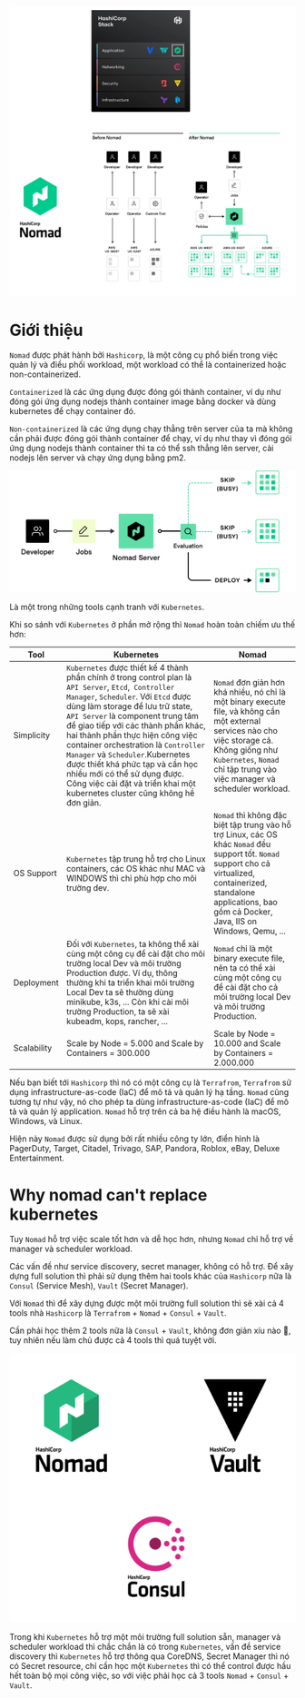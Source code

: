 ![[hashicorp-nomad.jpg]](https://github.com/phucbone/vault/blob/master/imgs/imgs-hashicorp-stack/imgs-hashicorp-nomad/hashicorp-nomad.jpg?raw=true)

# Giới thiệu

`Nomad` được phát hành bởi `Hashicorp`, là một công cụ phổ biến trong việc quản lý và điều phối workload, một workload có thể là containerized hoặc non-containerized.

`Containerized` là các ứng dụng được đóng gói thành container, ví dụ như đóng gói ứng dụng nodejs thành container image bằng docker và dùng kubernetes để chạy container đó.

`Non-containerized` là các ứng dụng chạy thẳng trên server của ta mà không cần phải được đóng gói thành container để chạy, ví dụ như thay vì đóng gói ứng dụng nodejs thành container thì ta có thể ssh thẳng lên server, cài nodejs lên server và chạy ứng dụng bằng pm2.

![[hashicorp-nomad-2.png]](https://github.com/phucbone/vault/blob/master/imgs/imgs-hashicorp-stack/imgs-hashicorp-nomad/hashicorp-nomad-2.png?raw=true)

Là một trong những tools cạnh tranh với `Kubernetes`.

Khi so sánh với `Kubernetes` ở phần mở rộng thì `Nomad` hoàn toàn chiếm ưu thế hơn: 

Tool|Kubernetes|Nomad
---|---|---
Simplicity|`Kubernetes` được thiết kế 4 thành phần chính ở trong control plan là `API Server`, `Etcd`,` Controller Manager`, `Scheduler`. Với `Etcd` được dùng làm storage để lưu trữ state, `API Server` là component trung tâm để giao tiếp với các thành phần khác, hai thành phần thực hiện công việc container orchestration là `Controller Manager` và `Scheduler`.Kubernetes được thiết khá phức tạp và cần học nhiều mới có thể sử dụng được. Công việc cài đặt và triển khai một kubernetes cluster cũng không hề đơn giản.|`Nomad` đơn giản hơn khá nhiều, nó chỉ là một binary execute file, và không cần một external services nào cho việc storage cả. Không giống như `Kubernetes`, `Nomad` chỉ tập trung vào việc manager và scheduler workload.
OS Support|`Kubernetes` tập trung hỗ trợ cho Linux containers, các OS khác như MAC và WINDOWS thì chỉ phù hợp cho môi trường dev.|`Nomad` thì không đặc biệt tập trung vào hỗ trợ Linux, các OS khác `Nomad` đều support tốt. `Nomad` support cho cả virtualized, containerized, standalone applications, bao gồm cả Docker, Java, IIS on Windows, Qemu, ...
Deployment|Đối với `Kubernetes`, ta không thể xài cùng một công cụ để cài đặt cho môi trường local Dev và môi trường Production được. Ví dụ, thông thường khi ta triển khai môi trường Local Dev ta sẽ thường dùng minikube, k3s, ... Còn khi cài môi trường Production, ta sẽ xài kubeadm, kops, rancher, ...|`Nomad` chỉ là một binary execute file, nên ta có thể xài cùng một công cụ để cài đặt cho cả môi trường local Dev và môi trường Production.
Scalability|Scale by Node = 5.000 and Scale by Containers = 300.000|Scale by Node = 10.000 and Scale by Containers = 2.000.000

Nếu bạn biết tới `Hashicorp` thì nó có một công cụ là `Terrafrom`, `Terrafrom` sử dụng infrastructure-as-code (IaC) để mô tả và quản lý hạ tầng. `Nomad` cũng tương tự như vậy, nó cho phép ta dùng infrastructure-as-code (IaC) để mô tả và quản lý application. `Nomad` hỗ trợ trên cả ba hệ điều hành là macOS, Windows, và Linux.

Hiện này `Nomad` được sử dụng bởi rất nhiều công ty lớn, điển hình là PagerDuty, Target, Citadel, Trivago, SAP, Pandora, Roblox, eBay, Deluxe Entertainment.

# Why nomad can't replace kubernetes

Tuy `Nomad` hỗ trợ việc scale tốt hơn và dễ học hơn, nhưng `Nomad` chỉ hỗ trợ về manager và scheduler workload.

Các vấn đề như service discovery, secret manager, không có hỗ trợ. Để xây dựng full solution thì phải sử dụng thêm hai tools khác của `Hashicorp` nữa là `Consul` (Service Mesh), `Vault` (Secret Manager).

Với `Nomad` thì để xây dựng được một môi trường full solution thì sẽ xài cả 4 tools nhà `Hashicorp` là `Terrafrom` + `Nomad` + `Consul` + `Vault`.

Cần phải học thêm 2 tools nữa là `Consul` + `Vault`, không đơn giản xíu nào 🤣, tuy nhiên nếu làm chủ được cả 4 tools thì quá tuyệt vời.

![[hashicorp-nomad-3.png]](https://github.com/phucbone/vault/blob/master/imgs/imgs-hashicorp-stack/imgs-hashicorp-nomad/hashicorp-nomad-3.png?raw=true)

Trong khi `Kubernetes` hỗ trợ một môi trường full solution sẵn, manager và scheduler workload thì chắc chắn là có trong `Kubernetes`, vấn đề service discovery thì `Kubernetes` hỗ trợ thông qua CoreDNS, Secret Manager thì nó có Secret resource, chỉ cần học một `Kubernetes` thì có thể control được hầu hết toàn bộ mọi công việc, so với việc phải học cả 3 tools `Nomad` + `Consul` + `Vault`.
